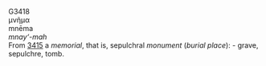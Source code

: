 G3418  
μνῆμα  
mnēma  
*mnay‘-mah*  
From [3415](g3415) a *memorial*, that is, sepulchral *monument*
(*burial* *place*): - grave, sepulchre, tomb.  

